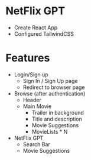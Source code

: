 # NetFlix GPT

- Create React App
- Configured TailwindCSS

# Features

- Login/Sign up
  - Sign In / Sign Up page
  - Redirect to browser page
- Browse (after authentication)
  - Header
  - Main Movie
    - Trailer in background
    - Title and description
    - Movie Suggestions
    - MovieLists \* N
- NetFlix GPT
  - Search Bar
  - Movie Suggestions
